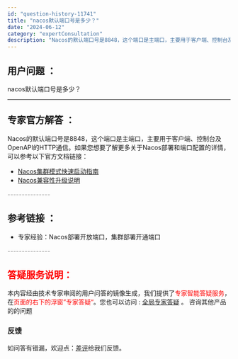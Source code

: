 ```yaml
---
id: "question-history-11741"
title: "nacos默认端口号是多少？"
date: "2024-06-12"
category: "expertConsultation"
description: "Nacos的默认端口号是8848，这个端口是主端口，主要用于客户端、控制台及OpenAPI的HTTP通信。如果您想要了解更多关于Nacos部署和端口配置的详情，可以参考以下官方文档链接：- [Nacos集群模式快速启动指南](https://nacos.io/docs/latest/guide/ad"
---
```


## 用户问题 ： 
 nacos默认端口号是多少？  

---------------
## 专家官方解答 ：

Nacos的默认端口号是8848，这个端口是主端口，主要用于客户端、控制台及OpenAPI的HTTP通信。如果您想要了解更多关于Nacos部署和端口配置的详情，可以参考以下官方文档链接：

- [Nacos集群模式快速启动指南](https://nacos.io/docs/latest/guide/admin/cluster-mode-quick-start/)
- [Nacos兼容性升级说明](https://nacos.io/docs/latest/upgrading/200-compatibility/)


<font color="#949494">---------------</font> 


## 参考链接 ：

* 专家经验：Nacos部署开放端口，集群部署开通端口 


 <font color="#949494">---------------</font> 
 


## <font color="#FF0000">答疑服务说明：</font> 

本内容经由技术专家审阅的用户问答的镜像生成，我们提供了<font color="#FF0000">专家智能答疑服务</font>，在<font color="#FF0000">页面的右下的浮窗”专家答疑“</font>。您也可以访问 : [全局专家答疑](https://answer.opensource.alibaba.com/docs/intro) 。 咨询其他产品的的问题

### 反馈
如问答有错漏，欢迎点：[差评](https://ai.nacos.io/user/feedbackByEnhancerGradePOJOID?enhancerGradePOJOId=15219)给我们反馈。
